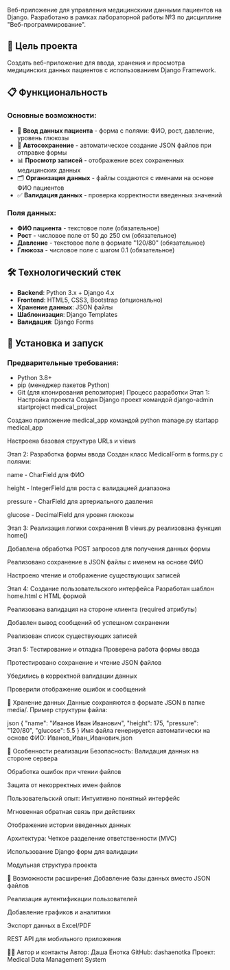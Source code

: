Веб-приложение для управления медицинскими данными пациентов на Django. Разработано в рамках лабораторной работы №3 по дисциплине "Веб-программирование".

## 🎯 Цель проекта

Создать веб-приложение для ввода, хранения и просмотра медицинских данных пациентов с использованием Django Framework.

## 📋 Функциональность

### Основные возможности:
- 📝 **Ввод данных пациента** - форма с полями: ФИО, рост, давление, уровень глюкозы
- 💾 **Автосохранение** - автоматическое создание JSON файлов при отправке формы
- 📊 **Просмотр записей** - отображение всех сохраненных медицинских данных
- 🗂️ **Организация данных** - файлы создаются с именами на основе ФИО пациентов
- ✅ **Валидация данных** - проверка корректности введенных значений

### Поля данных:
- **ФИО пациента** - текстовое поле (обязательное)
- **Рост** - числовое поле от 50 до 250 см (обязательное)
- **Давление** - текстовое поле в формате "120/80" (обязательное)
- **Глюкоза** - числовое поле с шагом 0.1 (обязательное)

## 🛠️ Технологический стек

- **Backend**: Python 3.x + Django 4.x
- **Frontend**: HTML5, CSS3, Bootstrap (опционально)
- **Хранение данных**: JSON файлы
- **Шаблонизация**: Django Templates
- **Валидация**: Django Forms

## 🚀 Установка и запуск

### Предварительные требования:
- Python 3.8+
- pip (менеджер пакетов Python)
- Git (для клонирования репозитория)
Процесс разработки
Этап 1: Настройка проекта
Создан Django проект командой django-admin startproject medical_project

Создано приложение medical_app командой python manage.py startapp medical_app

Настроена базовая структура URLs и views

Этап 2: Разработка формы ввода
Создан класс MedicalForm в forms.py с полями:

name - CharField для ФИО

height - IntegerField для роста с валидацией диапазона

pressure - CharField для артериального давления

glucose - DecimalField для уровня глюкозы

Этап 3: Реализация логики сохранения
В views.py реализована функция home()

Добавлена обработка POST запросов для получения данных формы

Реализовано сохранение в JSON файлы с именем на основе ФИО

Настроено чтение и отображение существующих записей

Этап 4: Создание пользовательского интерфейса
Разработан шаблон home.html с HTML формой

Реализована валидация на стороне клиента (required атрибуты)

Добавлен вывод сообщений об успешном сохранении

Реализован список существующих записей

Этап 5: Тестирование и отладка
Проверена работа формы ввода

Протестировано сохранение и чтение JSON файлов

Убедились в корректной валидации данных

Проверили отображение ошибок и сообщений

💾 Хранение данных
Данные сохраняются в формате JSON в папке media/. Пример структуры файла:

json
{
  "name": "Иванов Иван Иванович",
  "height": 175,
  "pressure": "120/80",
  "glucose": 5.5
}
Имя файла генерируется автоматически на основе ФИО: Иванов_Иван_Иванович.json

🎨 Особенности реализации
Безопасность:
Валидация данных на стороне сервера

Обработка ошибок при чтении файлов

Защита от некорректных имен файлов

Пользовательский опыт:
Интуитивно понятный интерфейс

Мгновенная обратная связь при действиях

Отображение истории введенных данных

Архитектура:
Четкое разделение ответственности (MVC)

Использование Django форм для валидации

Модульная структура проекта

🔮 Возможности расширения
Добавление базы данных вместо JSON файлов

Реализация аутентификации пользователей

Добавление графиков и аналитики

Экспорт данных в Excel/PDF

REST API для мобильного приложения

👩‍💻 Автор и контакты
Автор: Даша Енотка
GitHub: dashaenotka
Проект: Medical Data Management System


